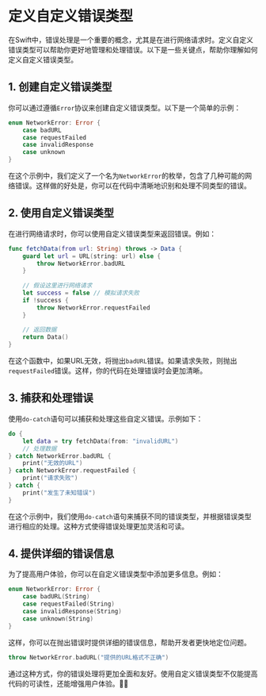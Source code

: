 ﻿# 定义自定义错误类型

在Swift中，错误处理是一个重要的概念，尤其是在进行网络请求时。定义自定义错误类型可以帮助你更好地管理和处理错误。以下是一些关键点，帮助你理解如何定义自定义错误类型。

## 1. 创建自定义错误类型

你可以通过遵循`Error`协议来创建自定义错误类型。以下是一个简单的示例：

```swift
enum NetworkError: Error {
    case badURL
    case requestFailed
    case invalidResponse
    case unknown
}
```

在这个示例中，我们定义了一个名为`NetworkError`的枚举，包含了几种可能的网络错误。这样做的好处是，你可以在代码中清晰地识别和处理不同类型的错误。

## 2. 使用自定义错误类型

在进行网络请求时，你可以使用自定义错误类型来返回错误。例如：

```swift
func fetchData(from url: String) throws -> Data {
    guard let url = URL(string: url) else {
        throw NetworkError.badURL
    }
    
    // 假设这里进行网络请求
    let success = false // 模拟请求失败
    if !success {
        throw NetworkError.requestFailed
    }
    
    // 返回数据
    return Data()
}
```

在这个函数中，如果URL无效，将抛出`badURL`错误。如果请求失败，则抛出`requestFailed`错误。这样，你的代码在处理错误时会更加清晰。

## 3. 捕获和处理错误

使用`do-catch`语句可以捕获和处理这些自定义错误。示例如下：

```swift
do {
    let data = try fetchData(from: "invalidURL")
    // 处理数据
} catch NetworkError.badURL {
    print("无效的URL")
} catch NetworkError.requestFailed {
    print("请求失败")
} catch {
    print("发生了未知错误")
}
```

在这个示例中，我们使用`do-catch`语句来捕获不同的错误类型，并根据错误类型进行相应的处理。这种方式使得错误处理更加灵活和可读。

## 4. 提供详细的错误信息

为了提高用户体验，你可以在自定义错误类型中添加更多信息。例如：

```swift
enum NetworkError: Error {
    case badURL(String)
    case requestFailed(String)
    case invalidResponse(String)
    case unknown(String)
}
```

这样，你可以在抛出错误时提供详细的错误信息，帮助开发者更快地定位问题。

```swift
throw NetworkError.badURL("提供的URL格式不正确")
```

通过这种方式，你的错误处理将更加全面和友好。使用自定义错误类型不仅能提高代码的可读性，还能增强用户体验。💪✨